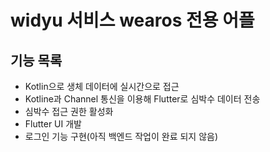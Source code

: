 # widyu 서비스 wearos 전용 어플

## 기능 목록
 - Kotlin으로 생체 데이터에 실시간으로 접근
 - Kotline과 Channel 통신을 이용해 Flutter로 심박수 데이터 전송
 - 심박수 접근 권한 활성화
 - Flutter UI 개발
 - 로그인 기능 구현(아직 백엔드 작업이 완료 되지 않음)